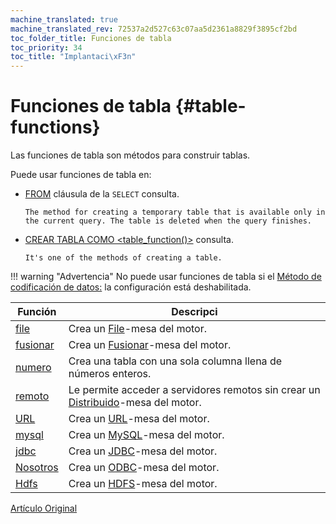 ```yaml
---
machine_translated: true
machine_translated_rev: 72537a2d527c63c07aa5d2361a8829f3895cf2bd
toc_folder_title: Funciones de tabla
toc_priority: 34
toc_title: "Implantaci\xF3n"
---
```


# Funciones de tabla {#table-functions}

Las funciones de tabla son métodos para construir tablas.

Puede usar funciones de tabla en:

-   [FROM](../statements/select/from.md) cláusula de la `SELECT` consulta.

        The method for creating a temporary table that is available only in the current query. The table is deleted when the query finishes.

-   [CREAR TABLA COMO \<table_function()\>](../statements/create.md#create-table-query) consulta.

        It's one of the methods of creating a table.

!!! warning "Advertencia"
    No puede usar funciones de tabla si el [Método de codificación de datos:](../../operations/settings/permissions-for-queries.md#settings_allow_ddl) la configuración está deshabilitada.

| Función              | Descripci                                                                                                                              |
|----------------------|----------------------------------------------------------------------------------------------------------------------------------------|
| [file](file.md)      | Crea un [File](../../engines/table-engines/special/file.md)-mesa del motor.                                                            |
| [fusionar](merge.md) | Crea un [Fusionar](../../engines/table-engines/special/merge.md)-mesa del motor.                                                       |
| [numero](numbers.md) | Crea una tabla con una sola columna llena de números enteros.                                                                          |
| [remoto](remote.md)  | Le permite acceder a servidores remotos sin crear un [Distribuido](../../engines/table-engines/special/distributed.md)-mesa del motor. |
| [URL](url.md)        | Crea un [URL](../../engines/table-engines/special/url.md)-mesa del motor.                                                              |
| [mysql](mysql.md)    | Crea un [MySQL](../../engines/table-engines/integrations/mysql.md)-mesa del motor.                                                     |
| [jdbc](jdbc.md)      | Crea un [JDBC](../../engines/table-engines/integrations/jdbc.md)-mesa del motor.                                                       |
| [Nosotros](odbc.md)  | Crea un [ODBC](../../engines/table-engines/integrations/odbc.md)-mesa del motor.                                                       |
| [Hdfs](hdfs.md)      | Crea un [HDFS](../../engines/table-engines/integrations/hdfs.md)-mesa del motor.                                                       |

[Artículo Original](https://clickhouse.tech/docs/en/query_language/table_functions/) <!--hide-->
